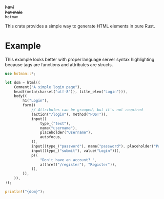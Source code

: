 ~~html~~
<br>
~~hot male~~
<br>
`hotman`

This crate provides a simple way to generate HTML elements in pure Rust.

# Example

This example looks better with proper language server syntax highlighting
because tags are functions and attributes are structs.
```rust
use hotman::*;

let dom = html((
    Comment("A simple login page"),
    head((meta(charset("utf-8")), title_elem("Login"))),
    body((
        h1("Login"),
        form((
            // Attributes can be grouped, but it's not required
            (action("/login"), method("POST")),
            input((
                type_("text"),
                name("username"),
                placeholder("Username"),
                autofocus,
            )),
            input((type_("password"), name("password"), placeholder("Password"))),
            input((type_("submit"), value("Login"))),
            p((
                "Don't have an account? ",
                a((href("/register"), "Register")),
            )),
        )),
    )),
));

println!("{dom}");
```